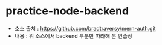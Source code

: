# practice-node-backend

* 소스 출처 : https://github.com/bradtraversy/mern-auth.git
* 내용 : 위 소스에서 backend 부분만 따라해 본 연습장
